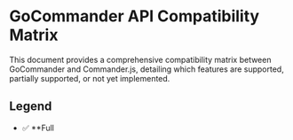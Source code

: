 # GoCommander API Compatibility Matrix

This document provides a comprehensive compatibility matrix between GoCommander and Commander.js, detailing which features are supported, partially supported, or not yet implemented.

## Legend

- ✅ **Full